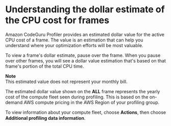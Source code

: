 # Understanding the dollar estimate of the CPU cost for frames<a name="working-with-visualizations-additional-info"></a>

Amazon CodeGuru Profiler provides an estimated dollar value for the active CPU cost of a frame\. The value is an estimation that can help you understand where your optimization efforts will be most valuable\. 

To view a frame's dollar estimate, pause over the frame\. When you pause over other frames, you will see a dollar value estimation that's based on that frame's portion of the total CPU time\.

**Note**  
This estimated value does not represent your monthly bill\. 

The estimated dollar value shown on the **ALL** frame represents the yearly cost of the compute fleet seen during profiling\. This is based on the on\-demand AWS compute pricing in the AWS Region of your profiling group\. 

To view information about your compute fleet, choose **Actions**, then choose **Additional proﬁling data information**\.